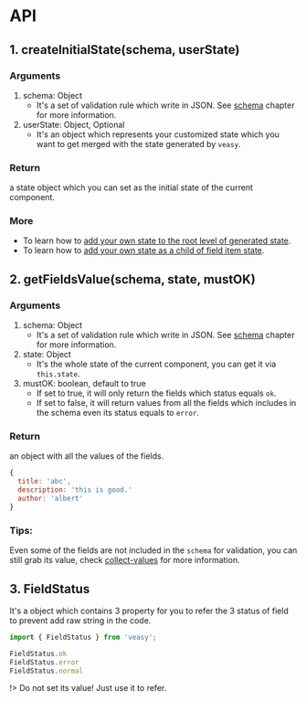 # API

## 1. createInitialState(schema, userState)

### Arguments

1. schema: Object
    - It's a set of validation rule which write in JSON. See [schema](/schema) chapter for more information.
1. userState: Object, Optional
    - It's an object which represents your customized state which you want to get merged with the state generated by `veasy`.

### Return

a state object which you can set as the initial state of the current component.

### More

- To learn how to [add your own state to the root level of generated state](/customize-add).
- To learn how to [add your own state as a child of field item state](/customize-reuse).

## 2. getFieldsValue(schema, state, mustOK)

### Arguments

1. schema: Object
    - It's a set of validation rule which write in JSON. See [schema](/schema) chapter for more information.
1. state: Object
    - It's the whole state of the current component, you can get it via `this.state`.
1. mustOK: boolean, default to true
    - If set to true, it will only return the fields which status equals `ok`.
    - If set to false, it will return values from all the fields which includes in the schema even its status equals to `error`.

### Return

an object with all the values of the fields.

```javascript
{
  title: 'abc',
  description: 'this is good.'
  author: 'albert'
}
```

### Tips:

Even some of the fields are not included in the `schema` for validation, you can still grab its value, check [collect-values](/collect-values) for more information.

## 3. FieldStatus

It's a object which contains 3 property for you to refer the 3 status of field to prevent add raw string in the code.

```javascript
import { FieldStatus } from 'veasy';

FieldStatus.ok
FieldStatus.error
FieldStatus.normal
```

!> Do not set its value! Just use it to refer.
